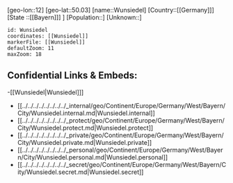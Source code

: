 ﻿---
location: [50.03,12]
mapzoom: [7,12] 
mapmarker: city 
type: City
tags:
- geo/City


SpocWebEntityId: 35714
isDeleted: false
confidential: public

---
[geo-lon::12]
[geo-lat::50.03]
[name::Wunsiedel]
[Country::[[Germany]]]
[State ::[[Bayern]]] ]
[Population::]
[Unknown::]


```leaflet
id: Wunsiedel
coordinates: [[Wunsiedel]]
markerFile: [[Wunsiedel]]
defaultZoom: 11 
maxZoom: 18
```


## Confidential Links & Embeds: 
-[[Wunsiedel|Wunsiedel]]] 
- [[../../../../../../../../_internal/geo/Continent/Europe/Germany/West/Bayern/City/Wunsiedel.internal.md|Wunsiedel.internal]] 
- [[../../../../../../../../_protect/geo/Continent/Europe/Germany/West/Bayern/City/Wunsiedel.protect.md|Wunsiedel.protect]] 
- [[../../../../../../../../_private/geo/Continent/Europe/Germany/West/Bayern/City/Wunsiedel.private.md|Wunsiedel.private]] 
- [[../../../../../../../../_personal/geo/Continent/Europe/Germany/West/Bayern/City/Wunsiedel.personal.md|Wunsiedel.personal]] 
- [[../../../../../../../../_secret/geo/Continent/Europe/Germany/West/Bayern/City/Wunsiedel.secret.md|Wunsiedel.secret]] 

